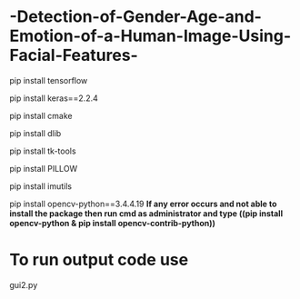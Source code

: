 # -Detection-of-Gender-Age-and-Emotion-of-a-Human-Image-Using-Facial-Features-

pip install tensorflow

pip install keras==2.2.4

pip install cmake

pip install dlib

pip install tk-tools

pip install PILLOW

pip install imutils

pip install opencv-python==3.4.4.19 **If any error occurs and not able to install the package then run cmd as administrator and type ((pip install opencv-python & pip install opencv-contrib-python))**

# To run output code use 

  gui2.py 

